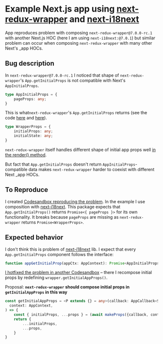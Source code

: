 # Example Next.js app using [next-redux-wrapper](https://github.com/kirill-konshin/next-redux-wrapper) and [next-i18next](https://github.com/isaachinman/next-i18next)

App reproduces problem with composing `next-redux-wrapper@7.0.0-rc.1` with another Next.js HOC (here I am using `next-i18next:@7.0.1`) but similar problem can occur when composing `next-redux-wrapper` with many other Next's _app HOCs.

## Bug description

In `next-redux-wrapper@7.0.0-rc.1` I noticed that shape of `next-redux-wrapper`'s `App.getInitialProps` is not compatible with Next's `AppInitialProps`.

```typescript
type AppInitialProps = {
    pageProps: any;
}
```

This is what`next-redux-wrapper`'s `App.getInitialProps` returns (see the code [here](https://github.com/kirill-konshin/next-redux-wrapper/blob/7.0.0-rc.1/packages/wrapper/src/index.tsx#L96) and [here](https://github.com/kirill-konshin/next-redux-wrapper/blob/7.0.0-rc.1/packages/wrapper/src/index.tsx#L81)).

```typescript
type WrapperProps = {
    initialProps: any;
    initialState: any;
}
```

`next-redux-wrapper` itself handles different shape of initial app props well [in the render() method](https://github.com/kirill-konshin/next-redux-wrapper/blob/7.0.0-rc.1/packages/wrapper/src/index.tsx#L190).

But fact that `App.getInitialProps` doesn't return `AppInitialProps`-compatible data makes `next-redux-wrapper` harder to coexist with different Next _app HOCs.

## To Reproduce

I created [Codesandbox reproducing the problem](https://codesandbox.io/s/github/Poky85/next-redux-wrapper-demo). In the example I use composition with [next-i18next](https://github.com/isaachinman/next-i18next). This package expects that `App.getInitialProps()` returns `Promise<{ pageProps }>` for its own functionality. It breaks because `pageProps` are missing as `next-redux-wrapper` returns `Promise<WrapperProps>`.

## Expected behavior

I don't think this is problem of [next-i18next](https://github.com/isaachinman/next-i18next) lib. I expect that every `App.getInitialProps` component follows the interface:

```typescript
function appGetInitialProp(appCtx: AppContext): Promise<AppInitialProps>
```

[I hotfixed the problem in another Codesandbox](https://codesandbox.io/s/1vn8f?file=/src/components/store.tsx) – there I recompose initial props by redefining `wrapper.getInitialAppProps()`.

Proposal: **`next-redux-wrapper` should compose initial props in `getInitialAppProps` in this way**

```typescript
const getInitialAppProps = <P extends {} = any>(callback: AppCallback<S, P>): GetInitialAppProps<P> => async (
  context: AppContext,
) => {
    const { initialProps, ...props } = (await makeProps({callback, context})) as WrapperProps & AppInitialProps; // this is just to convince TS
    return {
        ...initialProps,
        ...props,
    }
}
```

